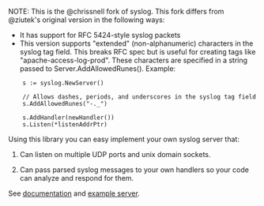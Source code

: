 NOTE: This is the @chrissnell fork of syslog.  This fork differs from @ziutek's original version in the following ways:

- It has support for RFC 5424-style syslog packets
- This version supports "extended" (non-alphanumeric) characters in the syslog tag field.  This breaks RFC spec but is useful for creating tags like "apache-access-log-prod".  These characters are specified in a string passed to Server.AddAllowedRunes().   Example:
```
	s := syslog.NewServer()

    // Allows dashes, periods, and underscores in the syslog tag field
	s.AddAllowedRunes("-._")

	s.AddHandler(newHandler())
	s.Listen(*listenAddrPtr)
```


Using this library you can easy implement your own syslog server that:

1. Can listen on multiple UDP ports and unix domain sockets.

2. Can pass parsed syslog messages to your own handlers so your code can analyze
and respond for them.

See [documentation](http://gopkgdoc.appspot.com/pkg/github.com/ziutek/syslog)
and [example server](https://github.com/ziutek/syslog/blob/master/example_server/main.go).
